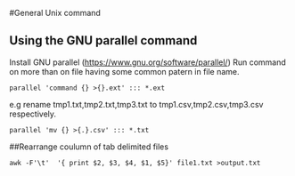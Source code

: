 #General Unix command

## Using the GNU parallel command
Install GNU parallel (https://www.gnu.org/software/parallel/)
Run command on more than on file having some common patern in file name.

`parallel 'command {} >{}.ext' ::: *.ext`

e.g 
rename tmp1.txt,tmp2.txt,tmp3.txt to tmp1.csv,tmp2.csv,tmp3.csv respectively.

`parallel 'mv {} >{.}.csv' ::: *.txt`


##Rearrange coulumn of tab delimited files

`awk -F'\t'  '{ print $2, $3, $4, $1, $5}' file1.txt >output.txt`




